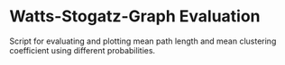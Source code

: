 # Watts-Stogatz-Graph Evaluation

Script for evaluating and plotting mean path length and mean clustering coefficient using different probabilities.  
